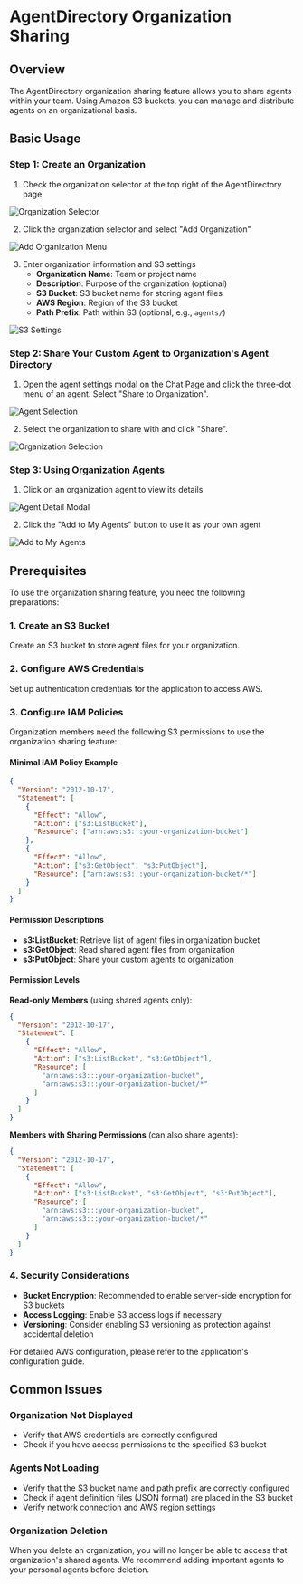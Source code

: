 # AgentDirectory Organization Sharing

## Overview

The AgentDirectory organization sharing feature allows you to share agents within your team. Using Amazon S3 buckets, you can manage and distribute agents on an organizational basis.

## Basic Usage

### Step 1: Create an Organization

1. Check the organization selector at the top right of the AgentDirectory page

![Organization Selector](images/01-organization-selector.png)

2. Click the organization selector and select "Add Organization"

![Add Organization Menu](images/02-add-organization-modal.png)

3. Enter organization information and S3 settings
   - **Organization Name**: Team or project name
   - **Description**: Purpose of the organization (optional)
   - **S3 Bucket**: S3 bucket name for storing agent files
   - **AWS Region**: Region of the S3 bucket
   - **Path Prefix**: Path within S3 (optional, e.g., `agents/`)

![S3 Settings](images/03-s3-settings.png)

### Step 2: Share Your Custom Agent to Organization's Agent Directory

1. Open the agent settings modal on the Chat Page and click the three-dot menu of an agent. Select "Share to Organization".

![Agent Selection](images/04-select-custom-agent.png)

2. Select the organization to share with and click "Share".

![Organization Selection](images/05-share-to-organization.png)

### Step 3: Using Organization Agents

1. Click on an organization agent to view its details

![Agent Detail Modal](images/06-agent-detail-modal.png)

2. Click the "Add to My Agents" button to use it as your own agent

![Add to My Agents](images/07-add-to-my-agents.png)

## Prerequisites

To use the organization sharing feature, you need the following preparations:

### 1. Create an S3 Bucket

Create an S3 bucket to store agent files for your organization.

### 2. Configure AWS Credentials

Set up authentication credentials for the application to access AWS.

### 3. Configure IAM Policies

Organization members need the following S3 permissions to use the organization sharing feature:

#### Minimal IAM Policy Example

```json
{
  "Version": "2012-10-17",
  "Statement": [
    {
      "Effect": "Allow",
      "Action": ["s3:ListBucket"],
      "Resource": ["arn:aws:s3:::your-organization-bucket"]
    },
    {
      "Effect": "Allow",
      "Action": ["s3:GetObject", "s3:PutObject"],
      "Resource": ["arn:aws:s3:::your-organization-bucket/*"]
    }
  ]
}
```

#### Permission Descriptions

- **s3:ListBucket**: Retrieve list of agent files in organization bucket
- **s3:GetObject**: Read shared agent files from organization
- **s3:PutObject**: Share your custom agents to organization

#### Permission Levels

**Read-only Members** (using shared agents only):

```json
{
  "Version": "2012-10-17",
  "Statement": [
    {
      "Effect": "Allow",
      "Action": ["s3:ListBucket", "s3:GetObject"],
      "Resource": [
        "arn:aws:s3:::your-organization-bucket",
        "arn:aws:s3:::your-organization-bucket/*"
      ]
    }
  ]
}
```

**Members with Sharing Permissions** (can also share agents):

```json
{
  "Version": "2012-10-17",
  "Statement": [
    {
      "Effect": "Allow",
      "Action": ["s3:ListBucket", "s3:GetObject", "s3:PutObject"],
      "Resource": [
        "arn:aws:s3:::your-organization-bucket",
        "arn:aws:s3:::your-organization-bucket/*"
      ]
    }
  ]
}
```

### 4. Security Considerations

- **Bucket Encryption**: Recommended to enable server-side encryption for S3 buckets
- **Access Logging**: Enable S3 access logs if necessary
- **Versioning**: Consider enabling S3 versioning as protection against accidental deletion

For detailed AWS configuration, please refer to the application's configuration guide.

## Common Issues

### Organization Not Displayed

- Verify that AWS credentials are correctly configured
- Check if you have access permissions to the specified S3 bucket

### Agents Not Loading

- Verify that the S3 bucket name and path prefix are correctly configured
- Check if agent definition files (JSON format) are placed in the S3 bucket
- Verify network connection and AWS region settings

### Organization Deletion

When you delete an organization, you will no longer be able to access that organization's shared agents. We recommend adding important agents to your personal agents before deletion.
